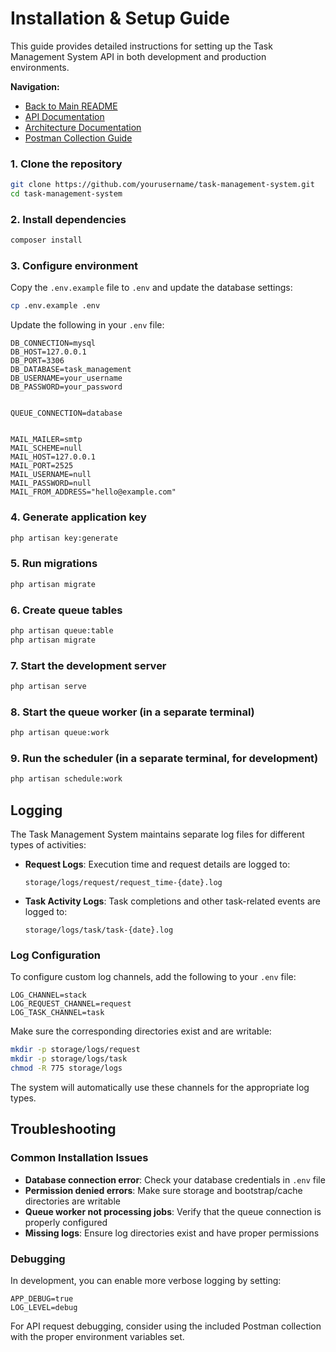 # Installation & Setup Guide

This guide provides detailed instructions for setting up the Task Management System API in both development and production environments.

**Navigation:**
- [Back to Main README](../README.md)
- [API Documentation](api.md)
- [Architecture Documentation](architecture.md)
- [Postman Collection Guide](postman.md)


### 1. Clone the repository

```bash
git clone https://github.com/yourusername/task-management-system.git
cd task-management-system
```

### 2. Install dependencies

```bash
composer install
```

### 3. Configure environment

Copy the `.env.example` file to `.env` and update the database settings:

```bash
cp .env.example .env
```

Update the following in your `.env` file:

```
DB_CONNECTION=mysql
DB_HOST=127.0.0.1
DB_PORT=3306
DB_DATABASE=task_management
DB_USERNAME=your_username
DB_PASSWORD=your_password


QUEUE_CONNECTION=database


MAIL_MAILER=smtp
MAIL_SCHEME=null
MAIL_HOST=127.0.0.1
MAIL_PORT=2525
MAIL_USERNAME=null
MAIL_PASSWORD=null
MAIL_FROM_ADDRESS="hello@example.com"
```

### 4. Generate application key

```bash
php artisan key:generate
```

### 5. Run migrations

```bash
php artisan migrate
```

### 6. Create queue tables

```bash
php artisan queue:table
php artisan migrate
```

### 7. Start the development server

```bash
php artisan serve
```

### 8. Start the queue worker (in a separate terminal)

```bash
php artisan queue:work
```

### 9. Run the scheduler (in a separate terminal, for development)

```bash
php artisan schedule:work
```
## Logging

The Task Management System maintains separate log files for different types of activities:

- **Request Logs**: Execution time and request details are logged to:
  ```
  storage/logs/request/request_time-{date}.log
  ```

- **Task Activity Logs**: Task completions and other task-related events are logged to:
  ```
  storage/logs/task/task-{date}.log
  ```

### Log Configuration

To configure custom log channels, add the following to your `.env` file:

```
LOG_CHANNEL=stack
LOG_REQUEST_CHANNEL=request
LOG_TASK_CHANNEL=task
```

Make sure the corresponding directories exist and are writable:

```bash
mkdir -p storage/logs/request
mkdir -p storage/logs/task
chmod -R 775 storage/logs
```

The system will automatically use these channels for the appropriate log types.

## Troubleshooting

### Common Installation Issues

- **Database connection error**: Check your database credentials in `.env` file
- **Permission denied errors**: Make sure storage and bootstrap/cache directories are writable
- **Queue worker not processing jobs**: Verify that the queue connection is properly configured
- **Missing logs**: Ensure log directories exist and have proper permissions

### Debugging

In development, you can enable more verbose logging by setting:

```
APP_DEBUG=true
LOG_LEVEL=debug
```

For API request debugging, consider using the included Postman collection with the proper environment variables set.
